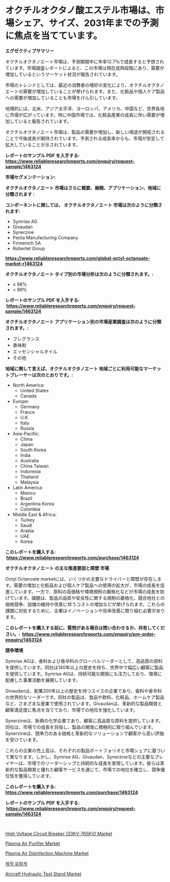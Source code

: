 <p><h1>オクチルオクタノ酸エステル市場は、市場シェア、サイズ、2031年までの予測に焦点を当てています。</h1></p><p><strong>エグゼクティブサマリー</strong></p>
<p><p>オクチルオクタノエート市場は、予測期間中に年率12.7％で成長すると予想されています。市場調査レポートによると、この市場は現在成熟段階にあり、需要が増加しているというマーケット状況が報告されています。</p><p>市場のトレンドとしては、最近の消費者の嗜好の変化により、オクチルオクタノエートの需要が増加していることが挙げられます。また、化粧品や個人ケア製品への需要が増加していることも市場をけん引しています。</p><p>地理的には、北米、アジア太平洋、ヨーロッパ、アメリカ、中国など、世界各地に市場が広がっています。特に中国市場では、化粧品産業の成長に伴い需要が増加していると報告されています。</p><p>オクチルオクタノエート市場は、製品の需要が増加し、新しい用途が開拓されることで今後成長が期待されています。予測される成長率からも、市場が安定して拡大していることが示されています。</p></p>
<p><strong>レポートのサンプル PDF を入手する: <a href="https://www.reliableresearchreports.com/enquiry/request-sample/1463124">https://www.reliableresearchreports.com/enquiry/request-sample/1463124</a></strong></p>
<p><strong>市場セグメンテーション:</strong></p>
<p><strong> オクチルオクタノエート 市場はさらに概要、展開、アプリケーション、地域に分類されます :</strong></p>
<p><strong>コンポーネントに関しては、 オクチルオクタノエート 市場は次のように分類されます: &nbsp;</strong></p>
<p><ul><li>Symrise AG</li><li>Givaudan</li><li>Synerzine</li><li>Penta Manufacturing Company</li><li>Firmenich SA</li><li>Robertet Group</li></ul></p>
<p><strong><a href="https://www.reliableresearchreports.com/global-octyl-octanoate-market-r1463124">https://www.reliableresearchreports.com/global-octyl-octanoate-market-r1463124</a></strong></p>
<p><strong> オクチルオクタノエート タイプ別の市場分析は次のように分類されます。:</strong></p>
<p><ul><li>≥ 98%</li><li>< 98%</li></ul></p>
<p><strong>レポートのサンプル PDF を入手する: &nbsp;<a href="https://www.reliableresearchreports.com/enquiry/request-sample/1463124">https://www.reliableresearchreports.com/enquiry/request-sample/1463124</a></strong></p>
<p><strong> オクチルオクタノエート アプリケーション別の市場産業調査は次のように分類されます。:</strong></p>
<p><ul><li>フレグランス</li><li>香味剤</li><li>エッセンシャルオイル</li><li>その他</li></ul></p>
<p><strong>地域に関して言えば、オクチルオクタノエート 地域ごとに利用可能なマーケットプレーヤーは次のとおりです。:</strong></p>
<p><ul>
    <li>
        North America:
        <ul>
            <li>United States</li>
            <li>Canada</li>
        </ul>
    </li>
    <li>
        Europe:
        <ul>
            <li>Germany</li>
            <li>France</li>
            <li>U.K.</li>
            <li>Italy</li>
            <li>Russia</li>
        </ul>
    </li>
    <li>
        Asia-Pacific:
        <ul>
            <li>China</li>
            <li>Japan</li>
            <li>South Korea</li>
            <li>India</li>
            <li>Australia</li>
            <li>China Taiwan</li>
            <li>Indonesia</li>
            <li>Thailand</li>
            <li>Malaysia</li>
        </ul>
    </li>
    <li>
        Latin America:
        <ul>
            <li>Mexico</li>
            <li>Brazil</li>
            <li>Argentina Korea</li>
            <li>Colombia</li>
        </ul>
    </li>
    <li>
        Middle East & Africa:
        <ul>
            <li>Turkey</li>
            <li>Saudi</li>
            <li>Arabia</li>
            <li>UAE</li>
            <li>Korea</li>
        </ul>
    </li>
    </ul></p>
<p><strong>このレポートを購入する: &nbsp;<a href="https://www.reliableresearchreports.com/purchase/1463124">https://www.reliableresearchreports.com/purchase/1463124</a></strong></p>
<p><strong>オクチルオクタノエート の主な推進要因と障壁 市場</strong></p>
<p><p>Octyl Octanoate marketには、いくつかの主要なドライバーと障壁が存在します。需要の増加と化粧品および個人ケア製品への使用の拡大が、市場の成長を促進しています。一方で、原料の高価格や環境規制の厳格化などが市場の成長を妨げています。課題は、製品の品質や安全性に関する規制の厳格化、競合他社との価格競争、設備の維持や改善に伴うコストの増加などが挙げられます。これらの課題に対処するために、企業はイノベーションや効率改善に取り組む必要があります。</p></p>
<p><strong>このレポートを購入する前に、質問がある場合は問い合わせるか、共有してください。:&nbsp; <a href="https://www.reliableresearchreports.com/enquiry/pre-order-enquiry/1463124">https://www.reliableresearchreports.com/enquiry/pre-order-enquiry/1463124</a></strong></p>
<p><strong>競争環境</strong></p>
<p><p>Symrise AGは、香料および香辛料のグローバルリーダーとして、高品質の原料を提供しています。同社は140年以上の歴史を持ち、世界中で幅広い顧客に製品を提供しています。Symrise AGは、持続可能な開発にも注力しており、環境に配慮した事業活動を展開しています。</p><p>Givaudanは、創業200年以上の歴史を持つスイスの企業であり、香料や香辛料の世界的なリーダーです。同社の製品は、食品や飲料、化粧品、ホームケア製品など、さまざまな産業で使用されています。Givaudanは、革新的な製品開発と顧客満足度に焦点を当てており、市場での地位を強化しています。</p><p>Synerzineは、新興の化学企業であり、顧客に高品質な原料を提供しています。同社は、市場での成長を目指し、製品の開発に積極的に取り組んでいます。Synerzineは、競争力のある価格と革新的なソリューションで顧客から高い評価を受けています。</p><p>これらの企業の売上高は、それぞれの製品ポートフォリオと市場シェアに基づいて異なります。しかし、Symrise AG、Givaudan、Synerzineなどの主要なプレイヤーは、市場でのリーダーシップと持続的な成長を実現しています。彼らは革新的な製品開発と優れた顧客サービスを通じて、市場での地位を確立し、競争優位性を獲得しています。</p></p>
<p><strong>このレポートを購入する: &nbsp; <a href="https://www.reliableresearchreports.com/purchase/1463124">https://www.reliableresearchreports.com/purchase/1463124</a></strong></p>
<p><strong>レポートのサンプル PDF を入手する: &nbsp;<a href="https://www.reliableresearchreports.com/enquiry/request-sample/1463124">https://www.reliableresearchreports.com/enquiry/request-sample/1463124</a></strong><strong></strong></p>
<p>&nbsp;</p>
<p><p><a href="https://boundless-drawbridge-702.notion.site/High-Voltage-Circuit-Breaker-33KV-765KV-Market-Outlook-Industry-Overview-and-Forecast-2024-to-20-35e03442a0e7473f9f72fee9a7a8df4c">High Voltage Circuit Breaker (33KV-765KV) Market</a></p><p><a href="https://www.linkedin.com/pulse/plasma-air-purifier-market-exploring-share-trends-future-2roaf?trackingId=EBFf7j1Ef1cfPeY9Xrm9Dg%3D%3D">Plasma Air Purifier Market</a></p><p><a href="https://www.linkedin.com/pulse/plasma-air-disinfection-machine-market-size-reveals-best-marketing-xipnf?trackingId=4lnNCLvnb%2BFwWffmXpItFg%3D%3D">Plasma Air Disinfection Machine Market</a></p><p><a href="https://github.com/Skyleitney456456/Market-Research-Report-List-1/blob/main/344827328220.md">체적 유량계</a></p><p><a href="https://github.com/Krish2023na/Market-Research-Report-List-4/blob/main/aircraft-hydraulic-test-stand-market.md">Aircraft Hydraulic Test Stand Market</a></p></p>